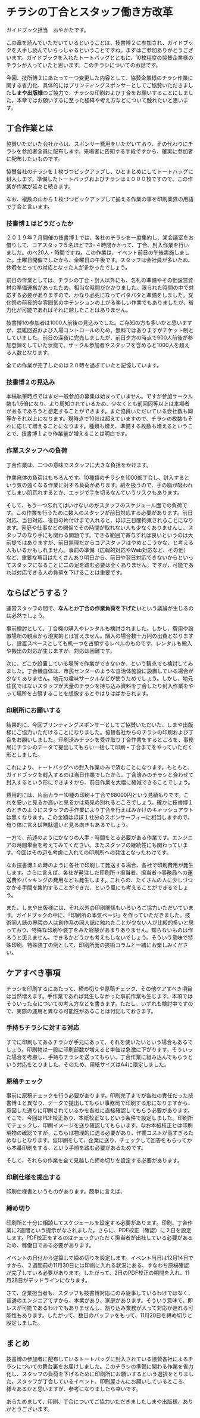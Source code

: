 # チラシの丁合とスタッフ働き方改革

ガイドブック担当　おやかたです。

この章を読んでいただいているということは、技書博２に参加され、ガイドブックを入手し読んでいらっしゃるということですね。まずはご参加ありがとうございます。ガイドブックを入れたトートバッグとともに、10枚程度の協賛企業様のチラシが入っていたと思います。このチラシについてのお話です。

今回、技所博２にあたって一つ変更した内容として、協賛企業様のチラシ作業に関する省力化、具体的にはプリンティングスポンサーとしてご協賛いただきました**しまや出版様**のご協力で、チラシの印刷および丁合をお願いすることにしました。本章ではお願いするに至った経緯や考え方などについて触れたいと思います。

## 丁合作業とは
協賛いただいた会社からは、スポンサー費用をいただいており、その代わりにチラシを参加者全員に配布します。来場者に告知する手段ですから、確実に参加者に配布したいものです。

協賛各社のチラシを１枚づつピックアップし、ひとまとめにしてトートバッグに封入します。準備したトートバッグおよびチラシは１０００枚ですので、この作業が作業が延々と続きます。

なお、複数の山から１枚づつピックアップして揃える作業の事を印刷業界の用語で丁合と言います。

### 技書博１はどうだったか

２０１９年７月開催の技書博１では、各社のチラシを一度集約し、某会議室をお借りして、コアスタッフ５名ほどで3−４時間かかって、丁合、封入作業を行いました。のべ20人・時間ですね。この作業は、イベント前日の午後実施しました。土曜日開催でしたから、金曜日の午後です。スタッフは会社員が多いため、休暇をとっての対応となった人が多かったでしょう。

前日の作業としては、チラシの丁合・封入以外にも、名札の準備やその他設営資材の準備運搬があったため、相当な時間がかかりました。限られた時間の中で対応する必要がありますので、かなり必死になってバタバタと準備をしました。文化祭の前夜的な雰囲気の中テンションの上がる楽しい作業でもありましたが、省力化が可能であればそれに越したことはありません。

技書博1の参加者は1000人前後の見込みでした。ご存知の方も多いかと思いますが、混雑回避および入場コントロールのため、無料ではありますがチケット制としていました。前日の深夜に完売しましたが、前日夕方の時点で900人前後が参加登録をしていた状態で、サークル参加者やスタッフを含めると1000人を超える人数となります。

全ての作業が完了したのは２０時を過ぎていたと記憶しています。

### 技書博２の見込み

本稿執筆時点ではまだ一般参加の募集は始まっていません。ですが参加サークル数も1.5倍になり、より周知されているため、少なくとも前回同等以上は来場者があるであろうと想定することができます。また協賛いただいている会社数も同等かそれ以上になります。現時点で10社は超えていますので、チラシの枚数もそれに応じて増えることになります。種類も増え、準備する枚数も増えるということで、技書博１より作業量が増えることは明白です。

### 作業スタッフへの負荷
丁合作業は、二つの意味でスタッフに大きな負担をかけます。

作業自体の負荷はもちろんです。10種類のチラシを1000部丁合し、封入するという気の遠くなる作業に対する負荷があります。紙を扱うので、手の脂が吸われてしまい肌荒れするとか、エッジで手を切るなんていうリスクもあります。

そして、もう一つ忘れてはいけないのがスタッフのスケジュール面での負荷です。この作業を行うために数人のスタッフが前日対応する必要があります。前日対応、当日対応、後日の片付けまで入れると、ほぼ三日間拘束されることになります。家庭や仕事などの関係でその時間が取れない人も少なくありませんし、スタッフのなり手にも関わる問題です。できる範囲で寄与すれば良いというのは大前提ではありますが、前日無理だからコアスタッフはやめとこうかな、と考える人もいるかもしれません。事前の準備（広報的対応やWeb対応など、その他）など、重要な項目はたくさんあり明日から、前日や翌日対応できないからといってスタッフになることに二の足を踏む必要は全くありません。ですが、可能であれば対応できる人の負荷を下げることは重要です。

## ならばどうする？

運営スタッフの間で、**なんとか丁合の作業負荷を下げたい**という議論が生じるのは必然でしょう。

事前検討として、丁合機の購入やレンタルも検討されました。しかし、費用や設置場所の観点から現実的とは言えません。購入の場合数十万円の出費となりますし、設置スペースとしても机一つを占領するレベルのものです。レンタルも搬入や搬出の対応が生じますが、対応は困難です。

次に、どこか設置している場所で作業ができないか、という観点でも検討してみました。丁合機自体は、市民センターのような自治体施設に設置している場合が少なくありません。地元の趣味サークルなどが使うためでしょう。しかし、地元住民ではないスタッフが大量のチラシを持ち込み資料を丁合したり封入作業をやって場所を占領することを想像するとやはりはばかられます。

### 印刷所にお願いする

結果的に、今回プリンティングスポンサーとしてご協賛いただいた、しまや出版様にご協力いただけることになりました。協賛各社からのチラシの印刷および丁合をお願いしました。印刷済みチラシを受け取り丁合作業をするところを、事務局にチラシのデータで提出してもらい一括して印刷・丁合までをやっていただく形としました。

これにより、トートバッグへの封入作業のみで済むことになります。もともと、ガイドブックを封入するのは当日作業でしたから、丁合済みのチラシと合わせて封入するという形にできますから、前日作業を大幅に縮減できることでしょう。

費用的には、片面カラー10種の印刷＋丁合で68000円という見積もりです。これを安いと見るか高いと見るかは意見の別れるところでしょう。確かに技書博１のときのようにスタッフの手作業により丁合を行えばみかけのキャッシュアウトは無くなります。この金額はほぼ１社分のスポンサーフィーに相当しますので、有り体に言えば無駄遣いと見る向きもあるでしょう。

一方で、前述のようにかなりの人手・時間をとる必要がある作業です。エンジニアの時間単金を考えてみてください。またスタッフの継続性にも関わっています。今回はその辺を考慮に入れての印刷所への発注となったわけです。

なお技書博１の時のように各社で印刷して発送する場合、各社で印刷費用が発生します。さらに言えば、各社が発注した印刷所→担当者、担当者→事務局への運送費やパッキングの費用なども発生します。これらの、たくさんの人に少しづつかかる手間を集約することができた、という風にも考えることができるでしょう。

また、しまや出版様には、それ以外の印刷関係もいろいろご協力いただいています。ガイドブックの中に、「印刷所の本気ページ」を作っていただきました。技術同人誌の界隈の人は創作系の同人誌に触れたことが少ない人が比較的多いと思っており、特殊な印刷や装丁をみた経験があまりありません。知らないものは作ろうと思えません。できるかどうかも考えもしないでしょう。そういう意味で特殊印刷、特殊装丁の例として、印刷所発の技術コラムと一緒にお楽しみください。

## ケアすべき事項

チラシを印刷するにあたって、締め切りや原稿チェック、その他ケアすべき項目は当然増えます。手作業であれば発生しなかった事前作業も生じます。本項ではそういった点についての考え方などを書きます。ただし、いずれも検討中ですので、実際の運用と異なる可能性があることは付記しておきます。

### 手持ちチラシに対する対応
すでに印刷してあるチラシが手元にあって、それを使いたいという場合もあるでしょう。印刷物は一般に印刷部数が増えると単価は急激に下がります。そういった場合を考慮し、手持ちチラシを送ってもらい、丁合作業に組み込んでもらうという対応をとりました。そのため、用紙サイズはA4に限定しました。

### 原稿チェック
事前に原稿チェックを行う必要があります。印刷完了までが各社の責任だった技書博１と異なり、データで提出してもらい事務局で印刷する形になりますから、意図した通りに印刷されているかを各社に直接確認してもらう必要があります。そこで、今回はPDF校正あり、本紙校正なしという条件で設定しました。印刷所でチェックし、印刷イメージを送り確認してもらいます。なお本紙校正とは印刷現物の確認ですが、こちらは物理的に送る必要があり、作業コストが高すぎるためなしとなります。仮印刷をして、企業に送り、チェックして回答をもらってから本番印刷をする、という手順を踏む必要があるためです。

そして、それらの作業を全て見越した締め切りを設定する必要があります。

### 印刷仕様を提出する
印刷仕様書というものがあります。簡単に言えば、

### 締め切り

印刷所と十分に相談してスケジュールを設定する必要があります。印刷、丁合作業に2週間という提示がなされました。さらに、PDF校正（確認）に２日を設定します。PDF校正をするのはチェックいただく担当者が出社している必要があるため、稼働日である必要があります。

イベントの日付から逆算して締め切りを設定します。イベント当日は12月14日ですから、２週間前の11月30日には印刷に入れる状況にある、すなわち原稿確認が完了している必要があります。したがって、2日のPDF校正の期間を入れ、11月28日がデッドラインになります。

さて、企業担当者も、スタッフも技書博対応にのみ従事しているわけではなく、普通のエンジニアですから、本業があり、家庭があります。そういう意味で、即レスが可能であるわけでもありませんし、割り込み業務が入って対応が遅れる可能性もあります。したがって、数日のバッファをもって、11月20日を締め切りと設定しました。

## まとめ
技書博の参加者に配布しているトートバッグに封入されている協賛各社によるチラシについての舞台裏をお届けしました。このチラシの準備に関わる作業を省力化し、スタッフの負荷を下げるために印刷所にお願いするという選択をとりました。スタッフが丁合しているイベント、印刷屋さんにお願いしているところ、様々あるかと思いますが、参考になりましたら幸いです。

あらためまして、印刷、丁合についてご協力いただきましたしまや出版様、ありがとうございます。